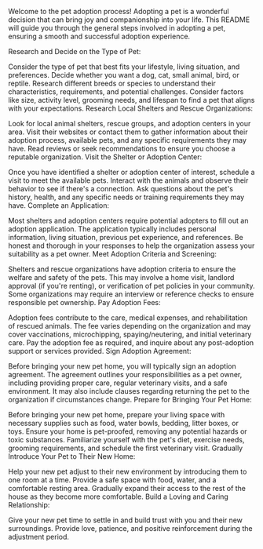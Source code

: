 Welcome to the pet adoption process! Adopting a pet is a wonderful decision that can bring joy and companionship into your life. This README will guide you through the general steps involved in adopting a pet, ensuring a smooth and successful adoption experience.

Research and Decide on the Type of Pet:

Consider the type of pet that best fits your lifestyle, living situation, and preferences. Decide whether you want a dog, cat, small animal, bird, or reptile.
Research different breeds or species to understand their characteristics, requirements, and potential challenges.
Consider factors like size, activity level, grooming needs, and lifespan to find a pet that aligns with your expectations.
Research Local Shelters and Rescue Organizations:

Look for local animal shelters, rescue groups, and adoption centers in your area.
Visit their websites or contact them to gather information about their adoption process, available pets, and any specific requirements they may have.
Read reviews or seek recommendations to ensure you choose a reputable organization.
Visit the Shelter or Adoption Center:

Once you have identified a shelter or adoption center of interest, schedule a visit to meet the available pets.
Interact with the animals and observe their behavior to see if there's a connection.
Ask questions about the pet's history, health, and any specific needs or training requirements they may have.
Complete an Application:

Most shelters and adoption centers require potential adopters to fill out an adoption application.
The application typically includes personal information, living situation, previous pet experience, and references.
Be honest and thorough in your responses to help the organization assess your suitability as a pet owner.
Meet Adoption Criteria and Screening:

Shelters and rescue organizations have adoption criteria to ensure the welfare and safety of the pets.
This may involve a home visit, landlord approval (if you're renting), or verification of pet policies in your community.
Some organizations may require an interview or reference checks to ensure responsible pet ownership.
Pay Adoption Fees:

Adoption fees contribute to the care, medical expenses, and rehabilitation of rescued animals.
The fee varies depending on the organization and may cover vaccinations, microchipping, spaying/neutering, and initial veterinary care.
Pay the adoption fee as required, and inquire about any post-adoption support or services provided.
Sign Adoption Agreement:

Before bringing your new pet home, you will typically sign an adoption agreement.
The agreement outlines your responsibilities as a pet owner, including providing proper care, regular veterinary visits, and a safe environment.
It may also include clauses regarding returning the pet to the organization if circumstances change.
Prepare for Bringing Your Pet Home:

Before bringing your new pet home, prepare your living space with necessary supplies such as food, water bowls, bedding, litter boxes, or toys.
Ensure your home is pet-proofed, removing any potential hazards or toxic substances.
Familiarize yourself with the pet's diet, exercise needs, grooming requirements, and schedule the first veterinary visit.
Gradually Introduce Your Pet to Their New Home:

Help your new pet adjust to their new environment by introducing them to one room at a time.
Provide a safe space with food, water, and a comfortable resting area.
Gradually expand their access to the rest of the house as they become more comfortable.
Build a Loving and Caring Relationship:

Give your new pet time to settle in and build trust with you and their new surroundings.
Provide love, patience, and positive reinforcement during the adjustment period.



